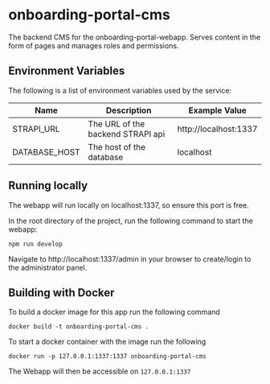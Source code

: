# onboarding-portal-cms
The backend CMS for the onboarding-portal-webapp. Serves content in the form of pages and manages roles and permissions.

## Environment Variables
The following is a list of environment variables used by the service:

Name                    | Description                                        | Example Value
----------------------- | -------------------------------------------------- | -----------------------------------------------
STRAPI_URL              | The URL of the backend STRAPI api                  | http://localhost:1337
DATABASE_HOST           | The host of the database                           | localhost


## Running locally
The webapp will run locally on localhost:1337, so ensure this port is free.

In the root directory of the project, run the following command to start the webapp:
```
npm run develop
```
Navigate to http://localhost:1337/admin in your browser to create/login to the administrator panel.

## Building with Docker
To build a docker image for this app run the following command
```
docker build -t onboarding-portal-cms .
```
To start a docker container with the image run the following
```
docker run -p 127.0.0.1:1337:1337 onboarding-portal-cms
```

The Webapp will then be accessible on `127.0.0.1:1337`
